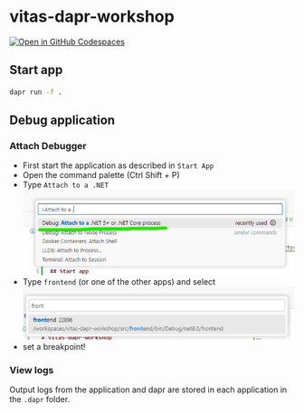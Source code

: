 # vitas-dapr-workshop
[![Open in GitHub Codespaces](https://github.com/codespaces/badge.svg)](https://codespaces.new/arnoldboersma/vitas-dapr-workshop)


## Start app

```bash
dapr run -f .
```

## Debug application

### Attach Debugger
- First start the application as described in `Start App`
- Open the command palette (Ctrl Shift + P)
- Type `Attach to a .NET` ![Attach to a .NET...](docs/images/attach.png)
- Type `frontend` (or one of the other apps) and select ![select frontend](docs/images/selectprocess.png)
- set a breakpoint!

### View logs
Output logs from the application and dapr are stored in each application in the `.dapr` folder.